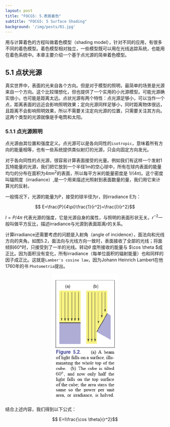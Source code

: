 ```yaml
---
layout: post
title: "FOCG5: 5.表面着色"
subtitle: "FOCG5: 5 Surface Shading"
background: '/img/posts/01.jpg'
---
```


用与计算着色的方程叫做着色模型（shading model），针对不同的应用，有很多不同的着色模型。着色模型相对独立，一些模型既可以用在光线追踪系统，也能用在着色系统中。本章主要介绍一个基于点光源的简单着色模型。


## 5.1 点状光源

真实世界中，表面的光来自各个方向。但是对于模型的照明，最简单的场景是光源来自一个方向。这个比较理想化，但也提供了一个实用的小光源模型。可能光源确实很小，也可能是距离太远。点状光源有两个特性：点光源足够小，可以当作一个点，距离表面的远近会影响照明效果；定向光源同样足够小，同时距离物体很远，且距离不会影响照明效果，所以不需要关注定向光源的位置，只需要关注其方向。这两个类型的光源就像是手电筒和太阳。

### 5.1.1 点光源照明

点光源由其位置和强度定义。点光源可以是各向同性的`isotropic`，意味着所有方向的能量相等，也有一些系统提供类似射灯的光源，只会向固定方向发光。

对于各向同性的点光源，很容易计算表面接受的光量。例如我们有这样一个发射1瓦特能量的光源，我们把它放到一个半径1m的空心球中，所有在球内表面的能量均匀的分布在面积为$4\pi m^2$的表面，所以每平方米的能量密度是 $1/(4\pi)$。这个密度叫辐照度（irradiance）,是一个用来描述光照射到表面数量的量，我们用它来计算光的反射。

一般情况下，光源的能量为P，接受的球半径为r，则irradiance E为：

$$ E=\frac{P}{4\pi}\frac{1}{r^2}=\frac{I}{r^2}$$

$I=P/ 4\pi$ 代表光源的强度，它是光源自身的属性，与照明的表面形状无关。$r^{-2}$一般叫做平方反比，描述irradiance与光源到表面距离r的关系。

计算irradiance还需要考虑的问题是入射角（angle of incidence），面法向和光线方向的夹角。如图5.2，面法向与光线方向一致时，表面接收了全部的光线；将面倾斜60°时，只接受到了一半的光线。转动$\theta$ 度所接收的能量与 $\cos \theta $成正比。因为面积没有变化，所有irradiance（每单位面积的辐射能量）也和同样的因子成正比。这就是`Lamber's cosine law`，因为Johann Heinrich Lambert在他1760年的书 `Photometria`提出。

<div style="text-align: center">
<img src="/img/posts/5 Surface Shading/1.png"/>
</div>

结合上述内容，我们得到以下公式：

$$ E=I\frac{\cos \theta}{r^2}$$